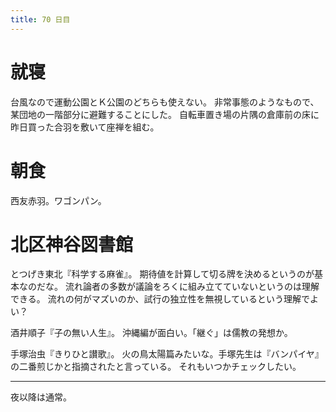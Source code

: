 ```yaml
---
title: 70 日目
---
```


# 就寝

台風なので運動公園とＫ公園のどちらも使えない。
非常事態のようなもので、某団地の一階部分に避難することにした。
自転車置き場の片隅の倉庫前の床に昨日買った合羽を敷いて座禅を組む。

# 朝食

西友赤羽。ワゴンパン。

# 北区神谷図書館

とつげき東北『科学する麻雀』。
期待値を計算して切る牌を決めるというのが基本なのだな。
流れ論者の多数が議論をろくに組み立てていないというのは理解できる。
流れの何がマズいのか、試行の独立性を無視しているという理解でよい？

酒井順子『子の無い人生』。
沖縄編が面白い。「継ぐ」は儒教の発想か。

手塚治虫『きりひと讃歌』。
火の鳥太陽篇みたいな。手塚先生は『バンパイヤ』の二番煎じかと指摘されたと言っている。
それもいつかチェックしたい。

---

夜以降は通常。
